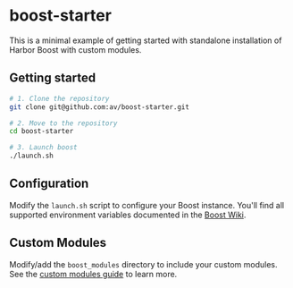 # boost-starter

This is a minimal example of getting started with standalone installation of Harbor Boost with custom modules.

## Getting started

```bash
# 1. Clone the repository
git clone git@github.com:av/boost-starter.git

# 2. Move to the repository
cd boost-starter

# 3. Launch boost
./launch.sh
```

## Configuration

Modify the `launch.sh` script to configure your Boost instance. You'll find all supported environment variables documented in the [Boost Wiki](https://github.com/av/harbor/wiki/5.2.-Harbor-Boost#standalone-usage).

## Custom Modules

Modify/add the `boost_modules` directory to include your custom modules. See the [custom modules guide](https://github.com/av/harbor/wiki/5.2.-Harbor-Boost-Custom-Modules) to learn more.